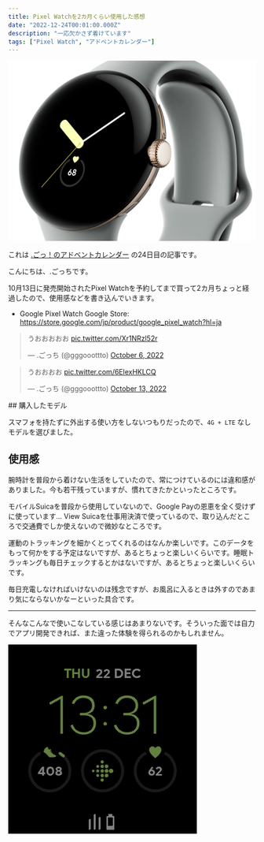 ```yaml
---
title: Pixel Watchを2カ月くらい使用した感想
date: "2022-12-24T00:01:00.000Z"
description: "一応欠かさず着けています"
tags: ["Pixel Watch", "アドベントカレンダー"]
---
```


![pixel watch](./watch.png)

これは [.ごっ！のアドベントカレンダー](https://adventar.org/calendars/8199) の24日目の記事です。

こんにちは、.ごっちです。

10月13日に発売開始されたPixel Watchを予約してまで買って2カ月ちょっと経過したので、使用感などを書き込んでいきます。

- Google Pixel Watch Google Store: https://store.google.com/jp/product/google_pixel_watch?hl=ja

<blockquote class="twitter-tweet"><p lang="ja" dir="ltr">うおおおおお <a href="https://t.co/Xr1NRzl52r">pic.twitter.com/Xr1NRzl52r</a></p>&mdash; .ごっち (@gggooottto) <a href="https://twitter.com/gggooottto/status/1578038409137823744?ref_src=twsrc%5Etfw">October 6, 2022</a></blockquote>

<blockquote class="twitter-tweet"><p lang="ja" dir="ltr">うおおおお <a href="https://t.co/6ElexHKLCQ">pic.twitter.com/6ElexHKLCQ</a></p>&mdash; .ごっち (@gggooottto) <a href="https://twitter.com/gggooottto/status/1580446087462412290?ref_src=twsrc%5Etfw">October 13, 2022</a></blockquote>
## 購入したモデル

スマフォを持たずに外出する使い方をしないつもりだったので、`4G + LTE` なしモデルを選びました。

## 使用感

腕時計を普段から着けない生活をしていたので、常につけているのには違和感がありました。今も若干残っていますが、慣れてきたかといったところです。

モバイルSuicaを普段から使用していないので、Google Payの恩恵を全く受けずに使っています… View Suicaを仕事用決済で使っているので、取り込んだところで交通費でしか使えないので微妙なところです。

運動のトラッキングを細かくとってくれるのはなんか楽しいです。このデータをもって何かをする予定はないですが、あるとちょっと楽しいくらいです。睡眠トラッキングも毎日チェックするとかはないですが、あるとちょっと楽しいくらいです。

毎日充電しなければいけないのは残念ですが、お風呂に入るときは外すのであまり気にならないかなーといった具合です。

---

そんなこんなで使いこなしている感じはあまりないです。そういった面では自力でアプリ開発できれば、また違った体験を得られるのかもしれません。

![screenshot](./screenshot.png)
